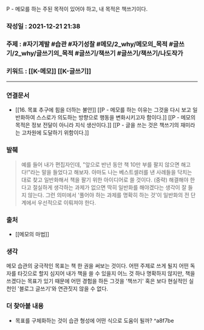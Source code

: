 P - 메모를 하는 주된 목적이 있어야 하고, 내 목적은 책쓰기이다.

### 작성일 : 2021-12-21 21:38
### 주제 : #자기계발 #습관 #자기성찰 #메모/2_why/메모의_목적 #글쓰기/2_why/글쓰기의_목적  #글쓰기/책쓰기 #글쓰기/책쓰기/나도작가 
### 키워드 : [[K-메모]] [[K-글쓰기]]
----
### 연결문서
- [[16. 목표 추구에 힘을 더하는 불안]] [[P - 메모를 하는 이유는 그것을 다시 보고 일반화하여 스스로가 의도하는 방향으로 행동을 변화시키고자 함이다.]] [[P - 메모의 목적은 정보 전달이 아니라 지식 생산이다.]] [[P - 글을 쓰는 것은 책쓰기의 재미라는 고차원에 도달하기 위함이다.]]
### 발췌
> 예를 들어 내가 편집자인데, "앞으로 반년 동안 책 10만 부를 팔지 않으면 해고다!"라는 말을 들었다고 해보자. 아마도 나는 베스트셀러를 낸 사례들을 닥치는 대로 찾고 일반화해서 책을 팔기 위한 아이디어로 쓸 것이다. (중략) 해결해야 한다고 절실하게 생각하는 과제가 없으면 딱히 일반화를 해야겠다는 생각이 잘 들지 않는다. 그런 의미에서 '풀어야 하는 과제를 명확히 하는 것'이 일반화의 전 단계에서 우선적으로 이뤄져야 한다.
### 출처
- [[메모의 마법]]
### 생각
메모 습관의 궁극적인 목표는 책 한 권을 써보는 것이다. 어떤 주제로 쓰게 될지 어떤 독자를 타깃으로 할지 심지어 내가 책을 쓸 수 있을지 어느 것 하나 명확하지 않지만, 책을 쓰겠다는 목표가 있기 때문에 어떤 경험을 하든 그것을 '책쓰기' 혹은 보다 현실적인 실천인 '블로그 글쓰기'와 연관짓지 않을 수 없다. 
### 더 찾아볼 내용
- 목표를 구체화하는 것이 습관 형성에 어떤 식으로 도움이 될까? ^a8f7be